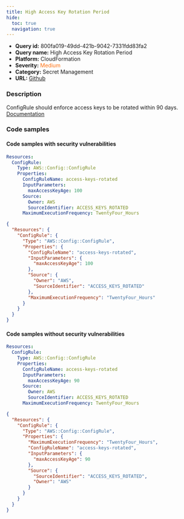 ```yaml
---
title: High Access Key Rotation Period
hide:
  toc: true
  navigation: true
---
```


<style>
  .highlight .hll {
    background-color: #ff171742;
  }
  .md-content {
    max-width: 1100px;
    margin: 0 auto;
  }
</style>

-   **Query id:** 800fa019-49dd-421b-9042-7331fdd83fa2
-   **Query name:** High Access Key Rotation Period
-   **Platform:** CloudFormation
-   **Severity:** <span style="color:#ff7213">Medium</span>
-   **Category:** Secret Management
-   **URL:** [Github](https://github.com/Checkmarx/kics/tree/master/assets/queries/cloudFormation/aws/access_key_not_rotated_within_90_days)

### Description
ConfigRule should enforce access keys to be rotated within 90 days.<br>
[Documentation](https://docs.amazonaws.cn/en_us/config/latest/developerguide/access-keys-rotated.html)

### Code samples
#### Code samples with security vulnerabilities
```yaml title="Positive test num. 1 - yaml file" hl_lines="7"
Resources:
  ConfigRule:
    Type: AWS::Config::ConfigRule
    Properties:
      ConfigRuleName: access-keys-rotated
      InputParameters:
        maxAccessKeyAge: 100
      Source:
        Owner: AWS
        SourceIdentifier: ACCESS_KEYS_ROTATED
      MaximumExecutionFrequency: TwentyFour_Hours


```
```json title="Positive test num. 2 - json file" hl_lines="8"
{
  "Resources": {
    "ConfigRule": {
      "Type": "AWS::Config::ConfigRule",
      "Properties": {
        "ConfigRuleName": "access-keys-rotated",
        "InputParameters": {
          "maxAccessKeyAge": 100
        },
        "Source": {
          "Owner": "AWS",
          "SourceIdentifier": "ACCESS_KEYS_ROTATED"
        },
        "MaximumExecutionFrequency": "TwentyFour_Hours"
      }
    }
  }
}

```


#### Code samples without security vulnerabilities
```yaml title="Negative test num. 1 - yaml file"
Resources:
  ConfigRule:
    Type: AWS::Config::ConfigRule
    Properties:
      ConfigRuleName: access-keys-rotated
      InputParameters:
        maxAccessKeyAge: 90
      Source:
        Owner: AWS
        SourceIdentifier: ACCESS_KEYS_ROTATED
      MaximumExecutionFrequency: TwentyFour_Hours


```
```json title="Negative test num. 2 - json file"
{
  "Resources": {
    "ConfigRule": {
      "Type": "AWS::Config::ConfigRule",
      "Properties": {
        "MaximumExecutionFrequency": "TwentyFour_Hours",
        "ConfigRuleName": "access-keys-rotated",
        "InputParameters": {
          "maxAccessKeyAge": 90
        },
        "Source": {
          "SourceIdentifier": "ACCESS_KEYS_ROTATED",
          "Owner": "AWS"
        }
      }
    }
  }
}

```
